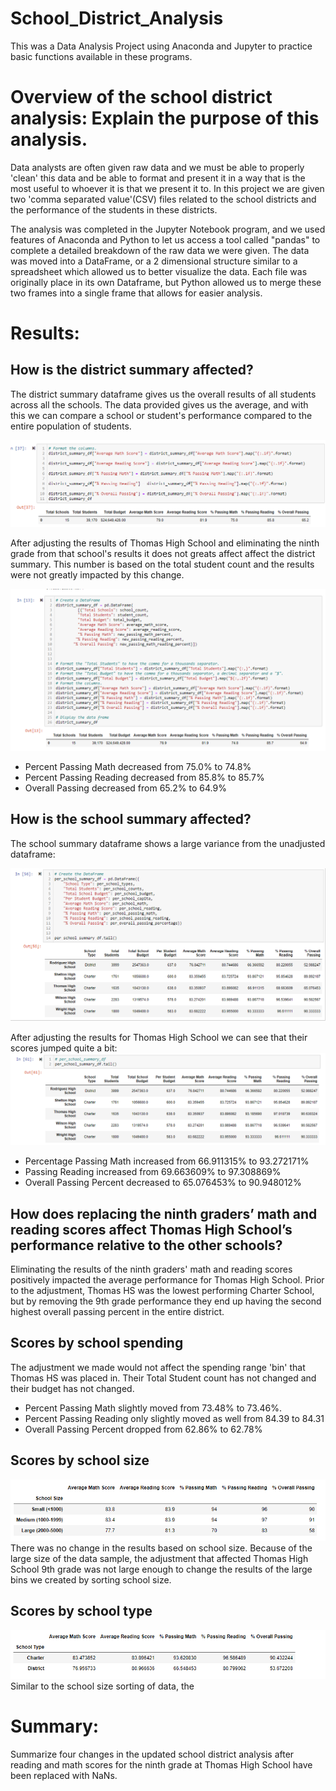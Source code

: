 # School_District_Analysis
This was a Data Analysis Project using Anaconda and Jupyter to practice basic functions available in these programs.

# Overview of the school district analysis: Explain the purpose of this analysis.

Data analysts are often given raw data and we must be able to properly 'clean' this data and be able to format and present it in  a way that is the most useful to whoever it is that we present it to.  In this project we are given two 'comma separated value'(CSV) files related to the school districts and the performance of the students in these districts.

The analysis was completed in the Jupyter Notebook program, and we used features of Anaconda and Python to let us access a tool called "pandas" to complete a detailed breakdown of the raw data we were given. The data was moved into a DataFrame, or a 2 dimensional structure similar to a spreadsheet which allowed us to better visualize the data.  Each file was originally place in its own Dataframe, but Python allowed us to merge these two frames into a single frame that allows for easier analysis.

# Results: 

## How is the district summary affected?

The district summary dataframe gives us the overall results of all students across all the schools.  The data provided gives us the average, and with this we can compare a school or student's performance compared to the entire population of students. 

![district summary image](https://github.com/MXV0921/School_District_Analysis/blob/main/Resources/district_summary_df_unadjusted.png)

After adjusting the results of Thomas High School and eliminating the ninth grade from that school's results it does not greats affect affect the district summary.  This number is based on the total student count and the results were not greatly impacted by this change.

![district summary image](https://github.com/MXV0921/School_District_Analysis/blob/main/Resources/district_summary_df.png)

 * Percent Passing Math decreased from 75.0% to 74.8%
 * Percent Passing Reading decreased from 85.8% to 85.7%
 * Overall Passing decreased from 65.2% to 64.9%


## How is the school summary affected?

The school summary dataframe shows a large variance from the unadjusted dataframe:

![unadjusted school summary](https://github.com/MXV0921/School_District_Analysis/blob/main/Resources/per_school_unadjusted.png)

After adjusting the results for Thomas High School we can see that their scores jumped quite a bit:
![adjusted school summary](https://github.com/MXV0921/School_District_Analysis/blob/main/Resources/per_school_adjusted.png)

* Percentage Passing Math increased from 66.911315% to 93.272171%
* Passing Reading increased from 69.663609% to 97.308869%
* Overall Passing Percent decreased to 65.076453% to 90.948012%

## How does replacing the ninth graders’ math and reading scores affect Thomas High School’s performance relative to the other schools?
 
Eliminating the results of the ninth graders' math and reading scores positively impacted the average performance for Thomas High School. Prior to the adjustment, Thomas HS was the lowest performing Charter School, but by removing the 9th grade performance they end up having the second highest overall passing percent in the entire district.


## Scores by school spending

The adjustment we made would not affect the spending range 'bin' that Thomas HS was placed in.  Their Total Student count has not changed and their budget has not changed.  

* Percent Passing Math slightly moved from 73.48% to 73.46%.  
* Percent Passing Reading only slightly moved as well from 84.39 to 84.31
* Overall Passing Percent dropped from 62.86% to 62.78%


## Scores by school size
![School Size PNG](https://github.com/MXV0921/School_District_Analysis/blob/main/Resources/school_size_bins.png)
There was no change in the results based on school size.  Because of the large size of the data sample, the adjustment that affected Thomas High School 9th grade was not large enough to change the results of the large bins we created by sorting school size.

## Scores by school type
![School Type PNG](https://github.com/MXV0921/School_District_Analysis/blob/main/Resources/School_type_summary.png)
Similar to the school size sorting of data, the 
# Summary: 
Summarize four changes in the updated school district analysis after reading and math scores for the ninth grade at Thomas High School have been replaced with NaNs.
